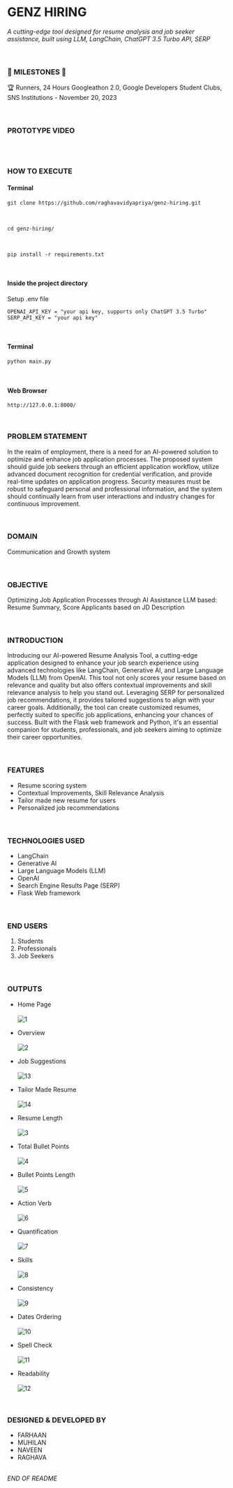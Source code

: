 # GENZ HIRING

_A cutting-edge tool designed for resume analysis and job seeker assistance, built using LLM, LangChain, ChatGPT 3.5 Turbo API, SERP_
<br><br><br>

### 🌟 MILESTONES 🌟

🏆 Runners, 24 Hours Googleathon 2.0, Google Developers Student Clubs, SNS Institutions - November 20, 2023
<br><br><br>

### PROTOTYPE VIDEO

<br><br>

### HOW TO EXECUTE

#### Terminal

```
git clone https://github.com/raghavavidyapriya/genz-hiring.git
```

<br>

```
cd genz-hiring/
```

<br>

```
pip install -r requirements.txt
```

<br>

#### Inside the project directory

Setup .env file

```
OPENAI_API_KEY = "your api key, supports only ChatGPT 3.5 Turbo"
SERP_API_KEY = "your api key"
```

<br>

#### Terminal

```
python main.py
```

<br>

#### Web Browser

```
http://127.0.0.1:8000/
```

<br>

### PROBLEM STATEMENT

In the realm of employment, there is a need for an AI-powered solution to optimize and enhance job application processes. The proposed system should guide job seekers through an efficient application workflow, utilize advanced document recognition for credential verification, and provide real-time updates on application progress. Security measures must be robust to safeguard personal and professional information, and the system should continually learn from user interactions and industry changes for continuous improvement.
<br><br><br>

### DOMAIN

Communication and Growth system
<br><br><br>

### OBJECTIVE

Optimizing Job Application Processes through AI Assistance LLM based: Resume Summary, Score Applicants based on JD Description
<br><br><br>

### INTRODUCTION

Introducing our AI-powered Resume Analysis Tool, a cutting-edge application designed to enhance your job search experience using advanced technologies like LangChain, Generative AI, and Large Language Models (LLM) from OpenAI. This tool not only scores your resume based on relevance and quality but also offers contextual improvements and skill relevance analysis to help you stand out. Leveraging SERP for personalized job recommendations, it provides tailored suggestions to align with your career goals. Additionally, the tool can create customized resumes, perfectly suited to specific job applications, enhancing your chances of success. Built with the Flask web framework and Python, it's an essential companion for students, professionals, and job seekers aiming to optimize their career opportunities.
<br><br><br>

### FEATURES

- Resume scoring system <br>
- Contextual Improvements, Skill Relevance Analysis <br>
- Tailor made new resume for users <br>
- Personalized job recommendations
  <br><br><br>

### TECHNOLOGIES USED

- LangChain <br>
- Generative AI <br>
- Large Language Models (LLM) <br>
- OpenAI <br>
- Search Engine Results Page (SERP) <br>
- Flask Web framework
  <br><br><br>

### END USERS

1. Students
2. Professionals
3. Job Seekers
   <br><br><br>

### OUTPUTS

- Home Page <br><br>
  ![1](./outputs/images/1.png)

- Overview <br><br>
  ![2](./outputs/images/2.png)

- Job Suggestions <br><br>
  ![13](./outputs/images/13.png)

- Tailor Made Resume <br><br>
  ![14](./outputs/images/14.png)

- Resume Length <br><br>
  ![3](./outputs/images/3.png)

- Total Bullet Points <br><br>
  ![4](./outputs/images/4.png)

- Bullet Points Length <br><br>
  ![5](./outputs/images/5.png)

- Action Verb <br><br>
  ![6](./outputs/images/6.png)

- Quantification <br><br>
  ![7](./outputs/images/7.png)

- Skills <br><br>
  ![8](./outputs/images/8.png)

- Consistency <br><br>
  ![9](./outputs/images/9.png)

- Dates Ordering <br><br>
  ![10](./outputs/images/10.png)

- Spell Check <br><br>
  ![11](./outputs/images/11.png)

- Readability <br><br>
  ![12](./outputs/images/12.png)

<br>

### DESIGNED & DEVELOPED BY

- FARHAAN
- MUHILAN
- NAVEEN
- RAGHAVA
  <br><br>

_END OF README_
